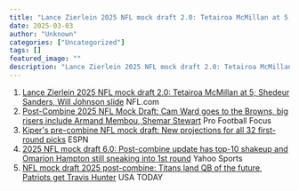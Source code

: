 ```yaml
---
title: "Lance Zierlein 2025 NFL mock draft 2.0: Tetairoa McMillan at 5; Shedeur Sanders, Will Johnson slide - NFL.com"
date: 2025-03-03
author: "Unknown"
categories: ["Uncategorized"]
tags: []
featured_image: ""
description: "Lance Zierlein 2025 NFL mock draft 2.0: Tetairoa McMillan at 5; Shedeur Sanders, Will Johnson slide&nbsp;&nbsp;NFL.comPost-Combine 2025 NFL Mock Draft: Cam Ward..."
---
```


  1. [Lance Zierlein 2025 NFL mock draft 2.0: Tetairoa McMillan at 5; Shedeur Sanders, Will Johnson slide](https://news.google.com/rss/articles/CBMivgFBVV95cUxNMXpmWk5TX0FuTE9jNWlvdHFHYlQ4QlppZjU3WDNaeHZaeGdXU1ZxaUpOMHVQRC16ZG53eWNZS2dfamZ3YUJTYWRSdWtkVW5weVhUc3M5WDJjeHNEMW1KNUxVT19UTFQ3QjBreTBFMkVvQ3BqMXliUGxnSTFfXzRvTU5LaEpUTWZvcW9XSkFCT1VNbmpMV01FT01lVktQUVdhNERCNURpUlNrbld1VTRCLUVkZ3pKZjVaWFREcTJn?oc=5)  NFL.com
  2. [Post-Combine 2025 NFL Mock Draft: Cam Ward goes to the Browns, big risers include Armand Membou, Shemar Stewart](https://news.google.com/rss/articles/CBMirAFBVV95cUxQQkE2Z0xNTnBiY1BuYlVjQWN2VzF3S3J1ek9QYm10M0tyeGF0S1RCbGtGSWFVdHhNb2s0dTRvYktmcklWUVhCTlNRcTZHYXc1T3FvQS0ybnF4Z1ZfZk41RnR2VGJVT0hSa1lFcHhCd2xlUmROWjJNWlVBSXlKS1RwWkNHdGlJT2J3TUFVanJ6ajlpTFBjTk5oZDc1Y0NuNzZWTFJoZ2RsTl9XU0Ey?oc=5)  Pro Football Focus
  3. [Kiper's pre-combine NFL mock draft: New projections for all 32 first-round picks](https://news.google.com/rss/articles/CBMizgFBVV95cUxNT3JtbnBvMXFBMVVCYWdYY21uNHd2djJLUkYyR1B2cTZVZlFoOVNyQlhvTUUxSGVTNUk0Mlk2NnJfeFhNN21hdnNfbF8wcFFrZzFtUktDaXRtb0U2ZXRpeTZsQnpDOTROdl9YemRaRFd6elZhdzRwVDdCS1NyS1RINmk4ZzRZbmFrOW9LSVhhV0QyV0x5RUYweW1SanF2bVFSeE9FMkp0a2E1WVo1c290WWJZcnU5RGQ4TUZEQU5tTEliMGtOYUdDOWpOSGFpQQ?oc=5)  ESPN
  4. [2025 NFL mock draft 6.0: Post-combine update has top-10 shakeup and Omarion Hampton still sneaking into 1st round](https://news.google.com/rss/articles/CBMi9gFBVV95cUxPVXRLbk9QYVNPdHFJZG8ya1owOFBoQ183NUZUYi1hZ3hEdVRFemxOeWswTF9qdzdWazAyLXdudWlCRW8xV3hlZnJJazdzWWx1TXVfRzkyQkhNZUtjTGk3RHhyQ1h0OTR6WUdxS3pWNzFCZ0VfMDlSUHFvVFppOThyWmlIT18tUHpQcTlTemlCekdGN1VFcGlWRElTVnZpdnVoTC1Hb0E2cFdzWFpfckZYVVhjdks4bXBycVlDbDRVbzVXX01WVGx6MENsMnhfR0RTX0pHbEhpcnFFc0d2c2I0Wk1RS3NOR1JVZzFLdE9KRXNtdC0wSmc?oc=5)  Yahoo Sports
  5. [NFL mock draft 2025 post-combine: Titans land QB of the future, Patriots get Travis Hunter](https://news.google.com/rss/articles/CBMitwFBVV95cUxNTVhrcjhCMVpHUVBPei1WQmtWN21TdzY5dTFnM0xRQ0NuZktzUlNGOU1teEphMVBnMERPckt1S3JEYndiVnNRZ0Q5aVF1UnQ4cVUzTGNHSEhOa2g2cDRNQnBtZlhZMkR1MXZLQkh6b3dQTmUydGRFWnNPVHcyNzljdHYtaDhPV2FiT2tJNGllNXA2d1dKMnJTY1NkQVhlOGhnVDA2NHpKZGd3TlJGTUMyTlB3TEFzVG8?oc=5)  USA TODAY


